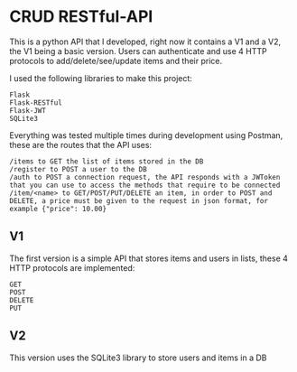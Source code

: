 # CRUD RESTful-API

This is a python API that I developed, right now it contains a V1 and a V2, the V1 being a basic version. Users can authenticate and use 4 HTTP protocols to add/delete/see/update items and their price.

I used the following libraries to make this project:
```
Flask
Flask-RESTful
Flask-JWT
SQLite3
```
Everything was tested multiple times during development using Postman, these are the routes that the API uses:

```
/items to GET the list of items stored in the DB
/register to POST a user to the DB
/auth to POST a connection request, the API responds with a JWToken that you can use to access the methods that require to be connected
/item/<name> to GET/POST/PUT/DELETE an item, in order to POST and DELETE, a price must be given to the request in json format, for example {"price": 10.00}
```
## V1

The first version is a simple API that stores items and users in lists, these 4 HTTP protocols are implemented:

```
GET
POST 
DELETE
PUT
```

## V2

This version uses the SQLite3 library to store users and items in a DB
